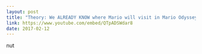 ```yaml
---
layout: post
title: "Theory: We ALREADY KNOW where Mario will visit in Mario Odyssey?!"
link: https://www.youtube.com/embed/QTpADSWdar8
date: 2017-02-12
---
```


nut
